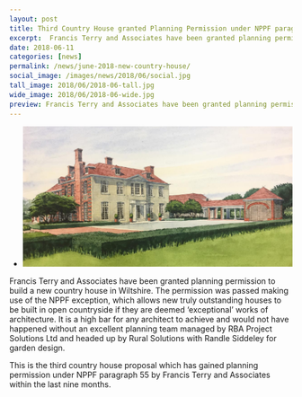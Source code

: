 ```yaml
---
layout: post
title: Third Country House granted Planning Permission under NPPF paragraph 55
excerpt:  Francis Terry and Associates have been granted planning permission to build a new country house in Wiltshire. This is the third proposal to gain planning permission within the last nine months.
date: 2018-06-11
categories: [news]
permalink: /news/june-2018-new-country-house/
social_image: /images/news/2018/06/social.jpg
tall_image: 2018/06/2018-06-tall.jpg
wide_image: 2018/06/2018-06-wide.jpg
preview: Francis Terry and Associates have been granted planning permission to build a new country house in Wiltshire. This is the third proposal to gain planning permission within the last nine months.
---
```

<ul class="list">
	<li class="full">
		<a class="fancybox" rel="group" href="/images/news/2018/06/watercolour.jpg" alt="{{ post.title }}">
			<img src="/images/news/2018/06/social.jpg" alt="{{ post.title }}">
		</a>
	</li>
</ul>
<p>
	Francis Terry and Associates have been granted planning permission to build a new country house in Wiltshire. The permission was passed making use of the NPPF exception, which allows new truly outstanding houses to be built in open countryside if they are deemed ‘exceptional’ works of architecture. It is a high bar for any architect to achieve and would not have happened without an excellent planning team managed by RBA Project Solutions Ltd and headed up by Rural Solutions with Randle Siddeley for garden design.
</p><p>
	This is the third country house proposal which has gained planning permission under NPPF paragraph 55 by Francis Terry and Associates within the last nine months.
</p>
